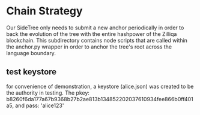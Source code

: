 # Chain Strategy

Our SideTree only needs to submit a new anchor periodically in order to back the evolution of the tree with the entire hashpower of the Zilliqa blockchain. This subdirectory contains node scripts that are called within the anchor.py wrapper in order to anchor the tree's root across the language boundary.

## test keystore

for convenience of demonstration, a keystore (alice.json) was created to be the authority in testing. The pkey: b8260f6da177a67b9368b27b2ae813b134852202037610934fee866b0ff401a5, and pass: 'alice123'